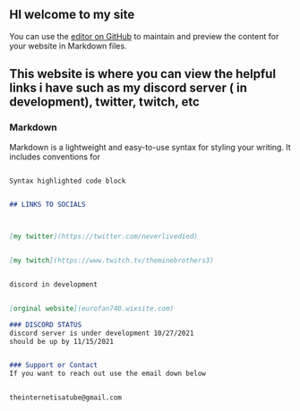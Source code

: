 ## HI welcome to my site 

You can use the [editor on GitHub](https://github.com/Neverlivedordied/Neverlviedordied.github.io/edit/gh-pages/index.md) to maintain and preview the content for your website in Markdown files.

## This website is where you can view the helpful links i have such as my discord server ( in development), twitter, twitch, etc 


### Markdown

Markdown is a lightweight and easy-to-use syntax for styling your writing. It includes conventions for

```markdown

Syntax highlighted code block


## LINKS TO SOCIALS



[my twitter](https://twitter.com/neverlivedied)


[my twitch](https://www.twitch.tv/theminebrothers3)


discord in development


[orginal website](eurofan740.wixsite.com)

### DISCORD STATUS
discord server is under development 10/27/2021
should be up by 11/15/2021


### Support or Contact
If you want to reach out use the email down below


theinternetisatube@gmail.com
